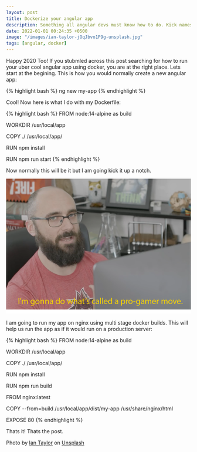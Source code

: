 ```yaml
---
layout: post
title: Dockerize your angular app
description: Something all angular devs must know how to do. Kick names and take ass!
date: 2022-01-01 00:24:35 +0500
image: "/images/ian-taylor-jOqJbvo1P9g-unsplash.jpg"
tags: [angular, docker]
---
```


Happy 2020 Too! If you stubmled across this post searching for how to run your uber cool angular app using docker, you are at the right place. Lets start at the begining. This is how you would normally create a new angular app:

{% highlight bash %}
ng new my-app
{% endhighlight %}

Cool! Now here is what I do with my Dockerfile:

{% highlight bash %}
FROM node:14-alpine as build

WORKDIR /usr/local/app

COPY ./ /usr/local/app/

RUN npm install

RUN npm run start
{% endhighlight %}

Now normally this will be it but I am going kick it up a notch.

![I am gonna pull a pro gamer move](/images/3flgzv.png "Pro Gamer!!!")

I am going to run my app on nginx using multi stage docker builds. This will help us run the app as if it would run on a production server:

{% highlight bash %}
FROM node:14-alpine as build

WORKDIR /usr/local/app

COPY ./ /usr/local/app/

RUN npm install

RUN npm run build

FROM nginx:latest

COPY --from=build /usr/local/app/dist/my-app /usr/share/nginx/html

EXPOSE 80
{% endhighlight %}

Thats it! Thats the post.

Photo by <a href="https://unsplash.com/@carrier_lost?utm_source=unsplash&utm_medium=referral&utm_content=creditCopyText">Ian Taylor</a> on <a href="https://unsplash.com/s/photos/docker?utm_source=unsplash&utm_medium=referral&utm_content=creditCopyText">Unsplash</a>
